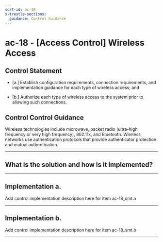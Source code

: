 ```yaml
---
sort-id: ac-18
x-trestle-sections:
  guidance: Control Guidance
---
```


# ac-18 - \[Access Control\] Wireless Access

## Control Statement

- \[a.\] Establish configuration requirements, connection requirements, and implementation guidance for each type of wireless access; and

- \[b.\] Authorize each type of wireless access to the system prior to allowing such connections.

## Control Control Guidance

Wireless technologies include microwave, packet radio (ultra-high frequency or very high frequency), 802.11x, and Bluetooth. Wireless networks use authentication protocols that provide authenticator protection and mutual authentication.

______________________________________________________________________

## What is the solution and how is it implemented?

<!-- Please leave this section blank and enter implementation details in the parts below. -->

______________________________________________________________________

## Implementation a.

Add control implementation description here for item ac-18_smt.a

______________________________________________________________________

## Implementation b.

Add control implementation description here for item ac-18_smt.b

______________________________________________________________________
